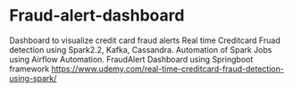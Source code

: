 # Fraud-alert-dashboard
Dashboard to visualize credit card fraud alerts
Real time Creditcard Fruad detection using
  Spark2.2, 
  Kafka, 
  Cassandra. 
  Automation of Spark Jobs using Airflow Automation.
  FraudAlert Dashboard using Springboot framework
https://www.udemy.com/real-time-creditcard-fraud-detection-using-spark/
